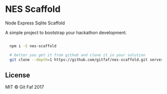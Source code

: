 # NES Scaffold

Node Express Sqlite Scaffold

A simple project to bootstrap your hackathon development.

```bash

  npm i -S nes-scaffold

  # better you get it from github and clone it in your solution
  git clone --depth=1 https://github.com/gitfaf/nes-scaffold.git server

```


## License

MIT &copy; Git Faf 2017

